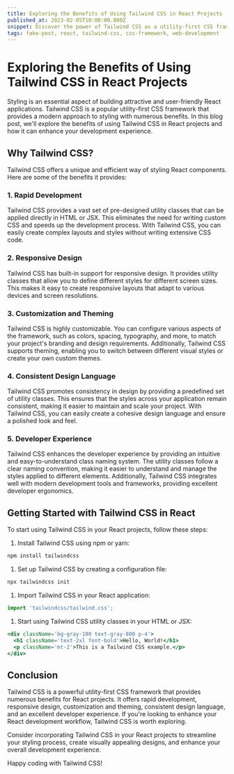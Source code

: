 ```yaml
---
title: Exploring the Benefits of Using Tailwind CSS in React Projects
published_at: 2023-02-05T10:00:00.000Z
snippet: Discover the power of Tailwind CSS as a utility-first CSS framework for React projects. This blog post will demonstrate how Tailwind CSS streamlines your styling workflow by providing a vast library of pre-built classes. Learn how to leverage its utility classes to create responsive and visually appealing designs in your React applications. With real-world examples and tips for optimizing Tailwind CSS usage, you'll see why it has gained popularity among developers.
tags: fake-post, react, tailwind-css, css-framework, web-development
---
```


 

# Exploring the Benefits of Using Tailwind CSS in React Projects

Styling is an essential aspect of building attractive and user-friendly React applications. Tailwind CSS is a popular utility-first CSS framework that provides a modern approach to styling with numerous benefits. In this blog post, we'll explore the benefits of using Tailwind CSS in React projects and how it can enhance your development experience.

## Why Tailwind CSS?

Tailwind CSS offers a unique and efficient way of styling React components. Here are some of the benefits it provides:

### 1. Rapid Development

Tailwind CSS provides a vast set of pre-designed utility classes that can be applied directly in HTML or JSX. This eliminates the need for writing custom CSS and speeds up the development process. With Tailwind CSS, you can easily create complex layouts and styles without writing extensive CSS code.

### 2. Responsive Design

Tailwind CSS has built-in support for responsive design. It provides utility classes that allow you to define different styles for different screen sizes. This makes it easy to create responsive layouts that adapt to various devices and screen resolutions.

### 3. Customization and Theming

Tailwind CSS is highly customizable. You can configure various aspects of the framework, such as colors, spacing, typography, and more, to match your project's branding and design requirements. Additionally, Tailwind CSS supports theming, enabling you to switch between different visual styles or create your own custom themes.

### 4. Consistent Design Language

Tailwind CSS promotes consistency in design by providing a predefined set of utility classes. This ensures that the styles across your application remain consistent, making it easier to maintain and scale your project. With Tailwind CSS, you can easily create a cohesive design language and ensure a polished look and feel.

### 5. Developer Experience

Tailwind CSS enhances the developer experience by providing an intuitive and easy-to-understand class naming system. The utility classes follow a clear naming convention, making it easier to understand and manage the styles applied to different elements. Additionally, Tailwind CSS integrates well with modern development tools and frameworks, providing excellent developer ergonomics.

## Getting Started with Tailwind CSS in React

To start using Tailwind CSS in your React projects, follow these steps:

1. Install Tailwind CSS using npm or yarn:

```bash
npm install tailwindcss
```

1. Set up Tailwind CSS by creating a configuration file:

```bash
npx tailwindcss init
```

1. Import Tailwind CSS in your React application:

```js
import 'tailwindcss/tailwind.css';
```

1. Start using Tailwind CSS utility classes in your HTML or JSX:

```jsx
<div className='bg-gray-100 text-gray-800 p-4'>
  <h1 className='text-2xl font-bold'>Hello, World!</h1>
  <p className='mt-2'>This is a Tailwind CSS example.</p>
</div>
```

## Conclusion

Tailwind CSS is a powerful utility-first CSS framework that provides numerous benefits for React projects. It offers rapid development, responsive design, customization and theming, consistent design language, and an excellent developer experience. If you're looking to enhance your React development workflow, Tailwind CSS is worth exploring.

Consider incorporating Tailwind CSS in your React projects to streamline your styling process, create visually appealing designs, and enhance your overall development experience.

Happy coding with Tailwind CSS!
